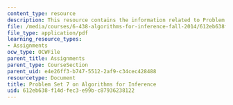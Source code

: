 ```yaml
---
content_type: resource
description: This resource contains the information related to Problem Set 7.
file: /media/courses/6-438-algorithms-for-inference-fall-2014/612eb638f14dfec3e99bc87936238122_MIT6_438F14_ps7.pdf
file_type: application/pdf
learning_resource_types:
- Assignments
ocw_type: OCWFile
parent_title: Assignments
parent_type: CourseSection
parent_uid: e4e26ff3-b747-5512-2af9-c34cec428488
resourcetype: Document
title: Problem Set 7 on Algorithms for Inference
uid: 612eb638-f14d-fec3-e99b-c87936238122
---
```

